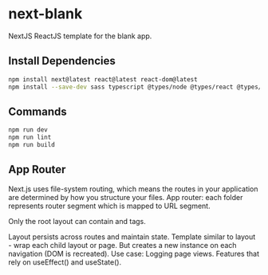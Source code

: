 # next-blank

NextJS ReactJS template for the blank app. 

## Install Dependencies

```bash
npm install next@latest react@latest react-dom@latest
npm install --save-dev sass typescript @types/node @types/react @types/react-dom eslint eslint-config-next
```

## Commands

```bash
npm run dev
npm run lint
npm run build
```

## App Router
Next.js uses file-system routing, which means the routes in your application are determined by how you structure your files.
App router: each folder represents router segment which is mapped to URL segment.

Only the root layout can contain <html> and <body> tags.

Layout persists across routes and maintain state.
Template similar to layout - wrap each child layout or page. 
But creates a new instance on each navigation (DOM is recreated). 
Use case: Logging page views. Features that rely on useEffect() and useState().

